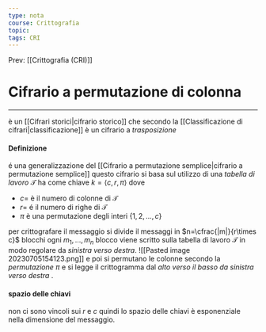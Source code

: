 ```yaml
---
type: nota
course: Crittografia
topic: 
tags: CRI
---
```


Prev: [[Crittografia (CRI)]]

# Cifrario a permutazione di colonna
---
è un [[Cifrari storici|cifrario storico]] che secondo la [[Classificazione di cifrari|classificazione]] è un cifrario a _trasposizione_

#### Definizione
é una generalizzazione del [[Cifrario a permutazione semplice|cifrario a permutazione semplice]]
questo cifrario si basa sul utilizzo di una _tabella di lavoro_ $\mathcal{T}$ ha come chiave $k= \langle c,r,\pi\rangle$ dove 
- $c=$ è il numero di colonne  di $\mathcal{T}$
- $r =$ é il numero di righe di $\mathcal{T}$
- $\pi$ è una permutazione degli interi $\{1,2,\dots,c\}$

per crittografare il messaggio si divide il messaggi in $n=\cfrac{|m|}{r\times c}$ blocchi ogni $m_{1},\dots,m_{n}$ blocco viene scritto sulla tabella di lavoro $\mathcal{T}$ in modo regolare da _sinistra verso destra_.
![[Pasted image 20230705154123.png]]
e poi si permutano le colonne secondo la _permutazione_ $\pi$ e si legge il crittogramma dal _alto verso il basso da sinistra verso destra_ .

#### spazio delle chiavi 
non ci sono vincoli sui $r$ e $c$ quindi lo spazio delle chiavi è esponenziale nella dimensione del messaggio.




